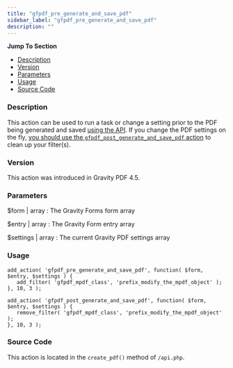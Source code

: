 ```yaml
---
title: "gfpdf_pre_generate_and_save_pdf"
sidebar_label: "gfpdf_pre_generate_and_save_pdf"
description: ""
---
```


**Jump To Section**

* [Description](#description)
* [Version](#version)
* [Parameters](#parameters)
* [Usage](#usage)
* [Source Code](#source-code)

### Description 

This action can be used to run a task or change a setting prior to the PDF being generated and saved [using the API](https://gravitypdf.com/documentation/v4/api_create_pdf/). If you change the PDF settings on the fly, [you should use the `gfpdf_post_generate_and_save_pdf` action](https://gravitypdf.com/documentation/v4/gfpdf_post_generate_and_save_pdf/) to clean up your filter(s). 

### Version 

This action was introduced in Gravity PDF 4.5.

### Parameters 

$form | array
:    The Gravity Forms form array

$entry | array
:    The Gravity Form entry array

$settings | array
:    The current Gravity PDF settings array

### Usage 

```.language-php
add_action( 'gfpdf_pre_generate_and_save_pdf', function( $form, $entry, $settings ) {
   add_filter( 'gfpdf_mpdf_class', 'prefix_modify_the_mpdf_object' );
}, 10, 3 );

add_action( 'gfpdf_post_generate_and_save_pdf', function( $form, $entry, $settings ) {
   remove_filter( 'gfpdf_mpdf_class', 'prefix_modify_the_mpdf_object' );
}, 10, 3 );
```

### Source Code 

This action is located in the `create_pdf()` method of `/api.php`.